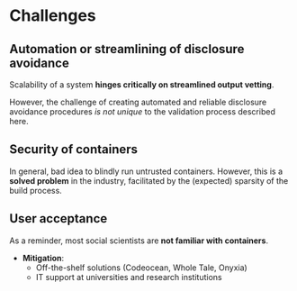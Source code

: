 # Challenges

## Automation or streamlining of disclosure avoidance


Scalability of a system **hinges critically on streamlined output vetting**. 

However, the challenge of creating automated and reliable disclosure avoidance procedures *is  not unique* to the validation process described here.

## Security of containers

In general, bad idea to blindly run untrusted containers. However, this is a **solved problem** in the industry, facilitated by the (expected) sparsity of the build process.

## User acceptance

As a reminder, most social scientists are **not familiar with containers**.

- **Mitigation**:
  - Off-the-shelf solutions (Codeocean, Whole Tale, Onyxia)
  - IT support at universities and research institutions